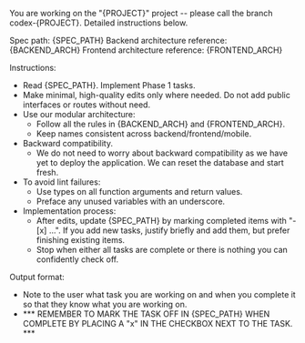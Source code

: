
You are working on the "{PROJECT}" project -- please call the branch codex-{PROJECT}. Detailed instructions below.

Spec path: {SPEC_PATH}
Backend architecture reference: {BACKEND_ARCH}
Frontend architecture reference: {FRONTEND_ARCH}

Instructions:
- Read {SPEC_PATH}. Implement Phase 1 tasks.
- Make minimal, high-quality edits only where needed. Do not add public interfaces or routes without need.
- Use our modular architecture:
  - Follow all the rules in {BACKEND_ARCH} and {FRONTEND_ARCH}.
  - Keep names consistent across backend/frontend/mobile.
- Backward compatibility.
  - We do not need to worry about backward compatibility as we have yet to deploy the application. We can reset the database and start fresh.
- To avoid lint failures:
  - Use types on all function arguments and return values.
  - Preface any unused variables with an underscore.
- Implementation process:
  - After edits, update {SPEC_PATH} by marking completed items with "- [x] ...". If you add new tasks, justify briefly and add them, but prefer finishing existing items.
  - Stop when either all tasks are complete or there is nothing you can confidently check off.

Output format:
- Note to the user what task you are working on and when you complete it so that they know what you are working on.
- *** REMEMBER TO MARK THE TASK OFF IN {SPEC_PATH} WHEN COMPLETE BY PLACING A "x" IN THE CHECKBOX NEXT TO THE TASK. ***
